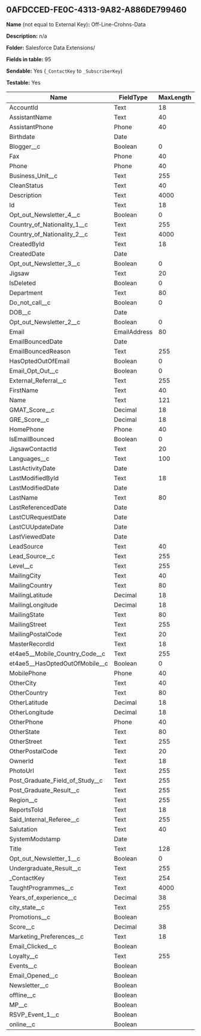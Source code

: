 ## 0AFDCCED-FE0C-4313-9A82-A886DE799460

**Name** (not equal to External Key)**:** Off-Line-Crohns-Data

**Description:** n/a

**Folder:** Salesforce Data Extensions/

**Fields in table:** 95

**Sendable:** Yes (`_ContactKey` to `_SubscriberKey`)

**Testable:** Yes

| Name | FieldType | MaxLength | IsPrimaryKey | IsNullable | DefaultValue |
| --- | --- | --- | --- | --- | --- |
| AccountId | Text | 18 | - | + |  |
| AssistantName | Text | 40 | - | + |  |
| AssistantPhone | Phone | 40 | - | + |  |
| Birthdate | Date |  | - | + |  |
| Blogger__c | Boolean | 0 | - | + |  |
| Fax | Phone | 40 | - | + |  |
| Phone | Phone | 40 | - | + |  |
| Business_Unit__c | Text | 255 | - | + |  |
| CleanStatus | Text | 40 | - | + |  |
| Description | Text | 4000 | - | + |  |
| Id | Text | 18 | + | - |  |
| Opt_out_Newsletter_4__c | Boolean | 0 | - | + |  |
| Country_of_Nationality_1__c | Text | 255 | - | + |  |
| Country_of_Nationality_2__c | Text | 4000 | - | + |  |
| CreatedById | Text | 18 | - | + |  |
| CreatedDate | Date |  | - | + |  |
| Opt_out_Newsletter_3__c | Boolean | 0 | - | + |  |
| Jigsaw | Text | 20 | - | + |  |
| IsDeleted | Boolean | 0 | - | + |  |
| Department | Text | 80 | - | + |  |
| Do_not_call__c | Boolean | 0 | - | + |  |
| DOB__c | Date |  | - | + |  |
| Opt_out_Newsletter_2__c | Boolean | 0 | - | + |  |
| Email | EmailAddress | 80 | - | + |  |
| EmailBouncedDate | Date |  | - | + |  |
| EmailBouncedReason | Text | 255 | - | + |  |
| HasOptedOutOfEmail | Boolean | 0 | - | + |  |
| Email_Opt_Out__c | Boolean | 0 | - | + |  |
| External_Referral__c | Text | 255 | - | + |  |
| FirstName | Text | 40 | - | + |  |
| Name | Text | 121 | - | + |  |
| GMAT_Score__c | Decimal | 18 | - | + |  |
| GRE_Score__c | Decimal | 18 | - | + |  |
| HomePhone | Phone | 40 | - | + |  |
| IsEmailBounced | Boolean | 0 | - | + |  |
| JigsawContactId | Text | 20 | - | + |  |
| Languages__c | Text | 100 | - | + |  |
| LastActivityDate | Date |  | - | + |  |
| LastModifiedById | Text | 18 | - | + |  |
| LastModifiedDate | Date |  | - | + |  |
| LastName | Text | 80 | - | + |  |
| LastReferencedDate | Date |  | - | + |  |
| LastCURequestDate | Date |  | - | + |  |
| LastCUUpdateDate | Date |  | - | + |  |
| LastViewedDate | Date |  | - | + |  |
| LeadSource | Text | 40 | - | + |  |
| Lead_Source__c | Text | 255 | - | + |  |
| Level__c | Text | 255 | - | + |  |
| MailingCity | Text | 40 | - | + |  |
| MailingCountry | Text | 80 | - | + |  |
| MailingLatitude | Decimal | 18 | - | + |  |
| MailingLongitude | Decimal | 18 | - | + |  |
| MailingState | Text | 80 | - | + |  |
| MailingStreet | Text | 255 | - | + |  |
| MailingPostalCode | Text | 20 | - | + |  |
| MasterRecordId | Text | 18 | - | + |  |
| et4ae5__Mobile_Country_Code__c | Text | 255 | - | + |  |
| et4ae5__HasOptedOutOfMobile__c | Boolean | 0 | - | + |  |
| MobilePhone | Phone | 40 | - | + |  |
| OtherCity | Text | 40 | - | + |  |
| OtherCountry | Text | 80 | - | + |  |
| OtherLatitude | Decimal | 18 | - | + |  |
| OtherLongitude | Decimal | 18 | - | + |  |
| OtherPhone | Phone | 40 | - | + |  |
| OtherState | Text | 80 | - | + |  |
| OtherStreet | Text | 255 | - | + |  |
| OtherPostalCode | Text | 20 | - | + |  |
| OwnerId | Text | 18 | - | + |  |
| PhotoUrl | Text | 255 | - | + |  |
| Post_Graduate_Field_of_Study__c | Text | 255 | - | + |  |
| Post_Graduate_Result__c | Text | 255 | - | + |  |
| Region__c | Text | 255 | - | + |  |
| ReportsToId | Text | 18 | - | + |  |
| Said_Internal_Referee__c | Text | 255 | - | + |  |
| Salutation | Text | 40 | - | + |  |
| SystemModstamp | Date |  | - | + |  |
| Title | Text | 128 | - | + |  |
| Opt_out_Newsletter_1__c | Boolean | 0 | - | + |  |
| Undergraduate_Result__c | Text | 255 | - | + |  |
| _ContactKey | Text | 254 | - | - |  |
| TaughtProgrammes__c | Text | 4000 | - | + |  |
| Years_of_experience__c | Decimal | 38 | - | + |  |
| city_state__c | Text | 255 | - | + |  |
| Promotions__c | Boolean |  | - | + |  |
| Score__c | Decimal | 38 | - | + |  |
| Marketing_Preferences__c | Text | 18 | - | + |  |
| Email_Clicked__c | Boolean |  | - | + |  |
| Loyalty__c | Text | 255 | - | + |  |
| Events__c | Boolean |  | - | + |  |
| Email_Opened__c | Boolean |  | - | + |  |
| Newsletter__c | Boolean |  | - | + |  |
| offline__c | Boolean |  | - | + |  |
| MP__c | Boolean |  | - | + |  |
| RSVP_Event_1__c | Boolean |  | - | + |  |
| online__c | Boolean |  | - | + |  |
